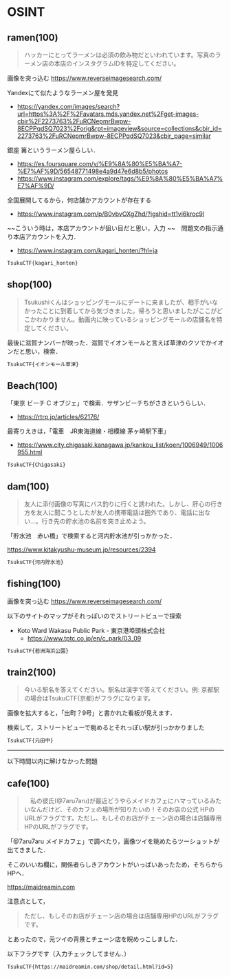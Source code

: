 # OSINT

## ramen(100)

> ハッカーにとってラーメンは必須の飲み物だといわれています。写真のラーメン店の本店のインスタグラムIDを特定してください。

画像を突っ込む
https://www.reverseimagesearch.com/

Yandexにて似たようなラーメン屋を発見
- https://yandex.com/images/search?url=https%3A%2F%2Favatars.mds.yandex.net%2Fget-images-cbir%2F2273763%2FuRCNepmrBwpw-8ECPPqdSQ7023%2Forig&rpt=imageview&source=collections&cbir_id=2273763%2FuRCNepmrBwpw-8ECPPqdSQ7023&cbir_page=similar

銀座 篝というラーメン屋らしい．
- https://es.foursquare.com/v/%E9%8A%80%E5%BA%A7-%E7%AF%9D/56548771498e4a9d47e6d8b5/photos
- https://www.instagram.com/explore/tags/%E9%8A%80%E5%BA%A7%E7%AF%9D/

全国展開してるから，何店舗かアカウントが存在する
- https://www.instagram.com/p/B0vbvOXgZhd/?igshid=tt1vi6kroc9l

 ~~こういう時は，本店アカウントが狙い目だと思い，入力 ~~　問題文の指示通り本店アカウントを入力．
- https://www.instagram.com/kagari_honten/?hl=ja

```txt
TsukuCTF{kagari_honten}
```
## shop(100)

> Tsukushiくんはショッピングモールにデートに来ましたが、相手がいなかったことに到着してから気づきました。帰ろうと思いましたがここがどこかわかりません。動画内に映っているショッピングモールの店舗名を特定してください。

最後に滋賀ナンバーが映った．滋賀でイオンモールと言えば草津のクソでかイオンだと思い，検索．

```txt
TsukuCTF{イオンモール草津}
```

## Beach(100)

「東京 ビーチ C オブジェ」で検索．サザンビーチちがさきというらしい．
- https://rtrp.jp/articles/62176/

最寄りえきは，「電車　JR東海道線・相模線 茅ヶ崎駅下車」
- https://www.city.chigasaki.kanagawa.jp/kankou_list/koen/1006949/1006955.html

```txt
TsukuCTF{Chigasaki}
```

## dam(100)

> 友人に添付画像の写真にバス釣りに行くと誘われた。しかし、肝心の行き方を友人に聞こうとしたが友人の携帯電話は圏外であり、電話に出ない...。行き先の貯水池の名前を突き止めよう。

「貯水池　赤い橋」で検索すると河内貯水池が引っかかった．

https://www.kitakyushu-museum.jp/resources/2394


```txt
TsukuCTF{河内貯水池}
```

## fishing(100)

画像を突っ込む
https://www.reverseimagesearch.com/

以下のサイトのマップがそれっぽいのでストリートビューで探索
- Koto Ward Wakasu Public Park - 東京港埠頭株式会社
  - https://www.tptc.co.jp/en/c_park/03_09

```txt
TsukuCTF{若洲海浜公園}
```

## train2(100)

> 今いる駅名を答えてください。駅名は漢字で答えてください。例: 京都駅の場合はTsukuCTF{京都}がフラグになります。

画像を拡大すると，「出町？9号」と書かれた看板が見えます．

検索して，ストリートビューで眺めるとそれっぽい駅が引っかかりました

```txt
TsukuCTF{元田中}
```

----

以下時間以内に解けなかった問題

## cafe(100)

>　私の彼氏(@7aru7aru)が最近どうやらメイドカフェにハマっているみたいなんだけど、そのカフェの場所が知りたいの！そのお店の公式 HPのURLがフラグです。ただし、もしそのお店がチェーン店の場合は店舗専用HPのURLがフラグです。

「@7aru7aru メイドカフェ」で調べたり，画像ツイを眺めたらツーショットが出てきました．

そこのいいね欄に，関係者らしきアカウントがいっぱいあったため，そちらからHPへ．

https://maidreamin.com

注意点として，

> ただし、もしそのお店がチェーン店の場合は店舗専用HPのURLがフラグです。

とあったので，元ツイの背景とチェーン店を睨めっこしました．

以下フラグです（入力チェックしてません．）

```txt
TsukuCTF{https://maidreamin.com/shop/detail.html?id=5}
```